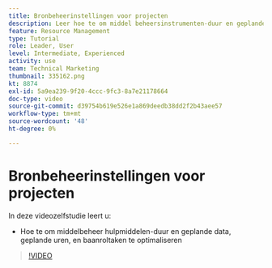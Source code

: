 ```yaml
---
title: Bronbeheerinstellingen voor projecten
description: Leer hoe te om middel beheersinstrumenten-duur en geplande data, geplande uren, en baanroltaken te optimaliseren.
feature: Resource Management
type: Tutorial
role: Leader, User
level: Intermediate, Experienced
activity: use
team: Technical Marketing
thumbnail: 335162.png
kt: 8874
exl-id: 5a9ea239-9f20-4ccc-9fc3-8a7e21178664
doc-type: video
source-git-commit: d39754b619e526e1a869deedb38dd2f2b43aee57
workflow-type: tm+mt
source-wordcount: '48'
ht-degree: 0%

---
```


# Bronbeheerinstellingen voor projecten

In deze videozelfstudie leert u:

* Hoe te om middelbeheer hulpmiddelen-duur en geplande data, geplande uren, en baanroltaken te optimaliseren

>[!VIDEO](https://video.tv.adobe.com/v/335162/?quality=12)
